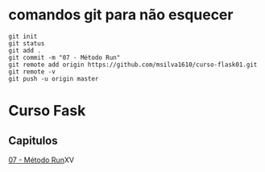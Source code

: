 # comandos git para não esquecer

```
git init
git status
git add . 
git commit -m "07 - Método Run"
git remote add origin https://github.com/msilva1610/curso-flask01.git
git remote -v
git push -u origin master
```

# Curso Fask

## Capitulos 

[07 - Método Run](../../tree/76dae6930b4033baf32c839eee4215a4df71e9ae)XV